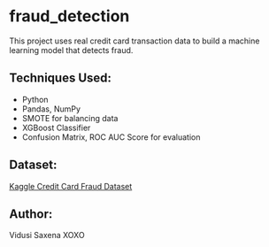 # fraud_detection
This project uses real credit card transaction data to build a machine learning model that detects fraud.

## Techniques Used:
- Python
- Pandas, NumPy
- SMOTE for balancing data
- XGBoost Classifier
- Confusion Matrix, ROC AUC Score for evaluation

## Dataset:
[Kaggle Credit Card Fraud Dataset](https://www.kaggle.com/mlg-ulb/creditcardfraud)

## Author:
Vidusi Saxena 
XOXO
